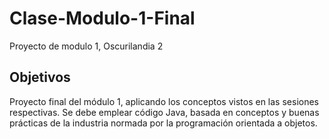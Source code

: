 # Clase-Modulo-1-Final
Proyecto de modulo 1, Oscurilandia 2


## Objetivos
Proyecto	final	del	módulo	1,	aplicando	los	conceptos	vistos	en	las	sesiones	respectivas.
Se	debe	emplear	código	Java,	basada	en	conceptos	y	buenas	prácticas	de	la	industria	normada	por	la	programación	orientada	a	objetos.	
